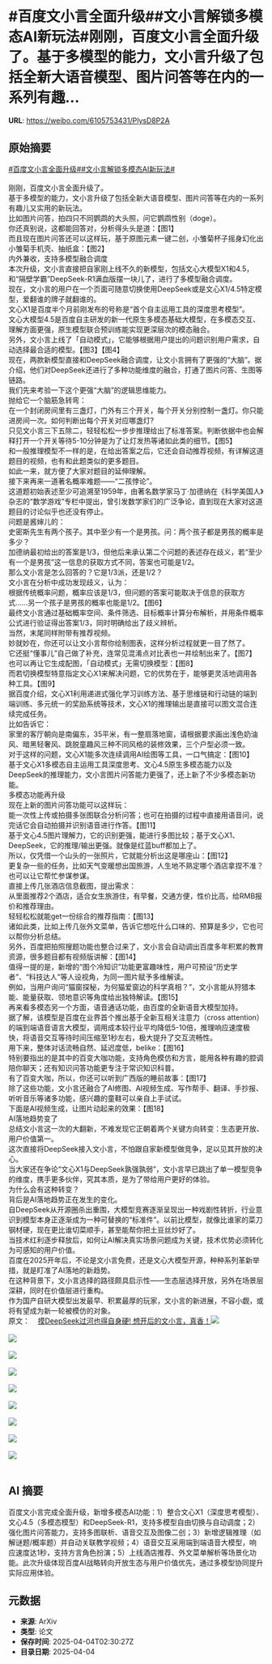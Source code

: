 # #百度文小言全面升级##文小言解锁多模态AI新玩法#刚刚，百度文小言全面升级了。基于多模型的能力，文小言升级了包括全新大语音模型、图片问答等在内的一系列有趣...

**URL**: https://weibo.com/6105753431/PlysD8P2A

## 原始摘要

<a href="https://m.weibo.cn/search?containerid=231522type%3D1%26t%3D10%26q%3D%23%E7%99%BE%E5%BA%A6%E6%96%87%E5%B0%8F%E8%A8%80%E5%85%A8%E9%9D%A2%E5%8D%87%E7%BA%A7%23&amp;extparam=%23%E7%99%BE%E5%BA%A6%E6%96%87%E5%B0%8F%E8%A8%80%E5%85%A8%E9%9D%A2%E5%8D%87%E7%BA%A7%23" data-hide=""><span class="surl-text">#百度文小言全面升级#</span></a><a href="https://m.weibo.cn/search?containerid=231522type%3D1%26t%3D10%26q%3D%23%E6%96%87%E5%B0%8F%E8%A8%80%E8%A7%A3%E9%94%81%E5%A4%9A%E6%A8%A1%E6%80%81AI%E6%96%B0%E7%8E%A9%E6%B3%95%23&amp;extparam=%23%E6%96%87%E5%B0%8F%E8%A8%80%E8%A7%A3%E9%94%81%E5%A4%9A%E6%A8%A1%E6%80%81AI%E6%96%B0%E7%8E%A9%E6%B3%95%23" data-hide=""><span class="surl-text">#文小言解锁多模态AI新玩法#</span></a><br><br>刚刚，百度文小言全面升级了。<br>基于多模型的能力，文小言升级了包括全新大语音模型、图片问答等在内的一系列有趣儿又实用的新玩法。<br>比如图片问答，拍四只不同鹦鹉的大头照，问它鹦鹉性别（doge）。<br>你还真别说，这都能回答对，分析得头头是道：【图1】<br>而且现在图片问答还可以这样玩，基于原图元素一键二创，小雏菊杯子摇身幻化出小雏菊手机壳、抽纸盒：【图2】<br>内外兼收，支持多模型融合调度<br>本次升级，文小言直接把自家刚上线不久的新模型，包括文心大模型X1和4.5，和“隔壁学霸”DeepSeek-R1满血版摆一块儿了，进行了多模型融合调度。<br>现在，文小言的用户在一个页面可随意切换使用DeepSeek或是文心X1/4.5特定模型，爱翻谁的牌子就翻谁的。<br>文心X1是百度半个月前刚发布的号称是“首个自主运用工具的深度思考模型”。<br>文心大模型4.5是百度自主研发的新一代原生多模态基础大模型，在多模态交互、理解方面更强，原生模型联合预训练能实现更深层次的模态融合。<br>另外，文小言上线了「自动模式」，它能够根据用户提出的问题识别用户需求，自动选择最合适的模型。【图3】【图4】<br>现在，两款新模型直接和DeepSeek融合调度，让文小言拥有了更强的“大脑”。据介绍，他们对DeepSeek还进行了多种功能维度的融合，打通了图片问答、生图等链路。<br>我们先来考验一下这个更强“大脑”的逻辑思维能力。<br>抛给它一个脑筋急转弯：<br>在一个封闭房间里有三盏灯，门外有三个开关，每个开关分别控制一盏灯。你只能进房间一次。如何判断出每个开关对应哪盏灯?<br>只见文小言三下五除二，轻轻松松一步步推理给出了标准答案。判断依据中也会解释打开一个开关等待5-10分钟是为了让灯发热等诸如此类的细节。【图5】<br>和一般推理模型不一样的是，在给出答案之后，它还会自动推荐视频，有详解这道题目的视频，也有和此题类似的更多题目。<br>如此一来，就方便了大家对题目的延伸理解。<br>接下来再来一道著名概率难题——“二孩悖论”。<br>这道题初始表述至少可追溯至1959年，由著名数学家马丁·加德纳在《科学美国人》杂志的“数学游戏”专栏中提出，曾引发数学家们的广泛争论，直到现在大家对这道题目的讨论似乎也还没有停止。<br>问题是酱婶儿的：<br>史密斯先生有两个孩子。其中至少有一个是男孩。问：两个孩子都是男孩的概率是多少？<br>加德纳最初给出的答案是1/3，但他后来承认第二个问题的表述存在歧义，若“至少有一个是男孩”这一信息的获取方式不同，答案也可能是1/2。<br>那么文小言是怎么回答的？它是1/3派，还是1/2？<br>文小言在分析中成功发现歧义，认为：<br>根据传统概率问题，概率应该是1/3，但问题的答案可能取决于信息的获取方式……另一个孩子是男孩的概率也能是1/2。【图6】<br>最终文小言通过基础概率空间、条件筛选、目标概率计算分布解析，并用条件概率公式进行验证得出答案1/3，同时明确给出了歧义辨析。<br>当然，末尾同样附带有推荐视频。<br>妙就妙在，你还可以让文小言帮你绘制图表，这样分析过程就更一目了然了。<br>它还挺“懂事儿”自己做了补充，连常见混淆点对比表也一并绘制出来了。【图7】<br>也可以再让它生成配图，「自动模式」无需切换模型：【图8】<br>而若切换模型特意指定文心X1来解决问题，它的优势在于，能够更灵活地调用各种工具。【图9】<br>据百度介绍，文心X1利用递进式强化学习训练方法、基于思维链和行动链的端到端训练、多元统一的奖励系统等技术，文心X1的推理输出是直接可以图文混合连续完成任务。<br>比如告诉它：<br>家里的客厅朝向是南偏东，35平米，有一整扇落地窗，请根据要求画出浅色奶油风、暗黑轻奢风、跳脱童趣风三种不同风格的装修效果，三个户型必须一致。<br>对于这样的问题，文心X1能多次连续调用AI绘图等工具，一口气搞定：【图10】<br>基于文心X1多模态自主运用工具深度思考、文心4.5原生多模态能力以及DeepSeek的推理能力，文小言图片问答能力更强了，还上新了不少多模态新功能。<br>多模态功能再升级<br>现在上新的图片问答功能可以这样玩：<br>能一次性上传或拍摄多张图联合分析问答；也可在拍摄的过程中直接用语音问，说完话它会自动拍摄并识别语音进行作答。【图11】<br>基于文心4.5图片理解力，它的识别更强，能进行多图比较；基于文心X1、DeepSeek，它的推理/输出更强。就像是红蓝buff都加上了。<br>所以，仅凭借一个山头的一张照片，它就能分析出这是哪座山：【图12】<br>更复杂一些的任务，比如天气变暖想出国旅游，人生地不熟定哪个酒店拿捏不准？也可以让它帮忙参谋参谋。<br>直接上传几张酒店信息截图，提出需求：<br>从里面推荐2个酒店，适合女生旅游住，有早餐，交通方便，性价比高，给RMB报价和推荐理由。<br>轻轻松松就能get一份综合的推荐指南：【图13】<br>诸如此类，比如上传几张外文菜单，告诉它想吃什么口味的、预算是多少，它也可以帮你分析总结。<br>另外，百度把拍照搜题功能也整合过来了，文小言会自动调出百度多年积累的教育资源，很多题目都有视频版讲解：【图14】<br>值得一提的是，新增的“图个冷知识”功能更富趣味性，用户可预设“历史学者”、“科技达人”等人设视角，为同一图片赋予多维解读。<br>例如，当用户询问“猫窗探秘，为何猫爱窗边的科学真相？”，文小言能从狩猎本能、能量获取、领地意识等角度给出独特解读。【图15】<br>再来看多模态另一个方面，语音通话功能，由百度的全新语音大模型加持。<br>据了解，该模型是百度在业界首个推出基于全新互相关注意力（cross attention）的端到端语音语言大模型，调用成本较行业平均降低5-10倍，推理响应速度极快，将语音交互等待时间压缩至1秒左右，极大提升了交互流畅性。<br>用下来，整体对话流畅自然、延迟度低，belike：【图16】<br>特别要指出的是其中的百变大咖功能，支持角色模仿和方言，能用各种有趣的腔调陪你聊天；还有知识问答功能更专注于常识知识科普。<br>有了百变大咖，所以，你还可以听到广西版的睡前故事：【图17】<br>除了这些功能，文小言还融合了AI修图、AI视频生成、写作帮手、翻译、手抄报、听听音乐等诸多功能，感兴趣的童鞋可以亲自上手试试。<br>下面是AI视频生成，让图片动起来的效果：【图18】<br>AI落地趋势变了<br>总结文小言这一次的大翻新，不难发现它正朝着两个关键方向转变：生态更开放、用户价值第一。<br>这次直接将DeepSeek接入文小言，不怕跟自家新模型做竞争，足以见其开放的决心。<br>当大家还在争论“文心X1与DeepSeek孰强孰弱”，文小言早已跳出了单一模型竞争的维度，携手更多伙伴，究其本质，是为了带给用户更好的体验。<br>为什么会有这种转变？<br>背后是AI落地趋势正在发生的变化。<br>自DeepSeek从开源圈杀出重围，大模型竞赛逐渐呈现出一种戏剧性转折，行业意识到模型本身正逐渐成为一种可替换的“标准件”。以前比模型，就像比谁家的菜刀钢材硬，现在更比谁切菜顺手，甚至能帮你把土豆丝炒好了。<br>当技术红利逐步释放后，如何让AI解决真实场景问题成为关键，技术优势必须转化为可感知的用户价值。<br>百度在2025开年后，不论是文小言免费，还是文心大模型开源，种种系列革新举措，就是盯准了AI落地的新趋势。<br>在这种背景下，文小言选择的路径颇具启示性——生态层选择开放，另外在场景层深耕，同时在价值层进行重构。<br>作为国产自研大模型出发最早、积累最厚的玩家，文小言的新进展，不容小觑，或将有望成为新一轮被模仿的对象。<br>原文：<a href="https://weibo.cn/sinaurl?u=https%3A%2F%2Fmp.weixin.qq.com%2Fs%2FlOrYfWN-WxsHBlQK_f39FQ" data-hide=""><span class="url-icon"><img style="width: 1rem;height: 1rem" src="https://h5.sinaimg.cn/upload/2015/09/25/3/timeline_card_small_web_default.png" referrerpolicy="no-referrer"></span><span class="surl-text">摸DeepSeek过河也得自身硬! 想开后的文小言，真香！</span></a><img style="" src="https://tvax1.sinaimg.cn/large/006Fd7o3gy1i03nwjngucg307q0feb2a.gif" referrerpolicy="no-referrer"><br><br><img style="" src="https://tvax4.sinaimg.cn/large/006Fd7o3gy1i03nxjotrsg307s0f8hdv.gif" referrerpolicy="no-referrer"><br><br><img style="" src="https://tvax3.sinaimg.cn/large/006Fd7o3gy1i03nrinlinj30n20k077v.jpg" referrerpolicy="no-referrer"><br><br><img style="" src="https://tvax2.sinaimg.cn/large/006Fd7o3gy1i03nriyuyyj30zk09dad2.jpg" referrerpolicy="no-referrer"><br><br><img style="" src="https://tvax3.sinaimg.cn/large/006Fd7o3gy1i03ny1tiwog30a40iqe84.gif" referrerpolicy="no-referrer"><br><br><img style="" src="https://tvax4.sinaimg.cn/large/006Fd7o3gy1i03nyeqgy8g30a40iqu11.gif" referrerpolicy="no-referrer"><br><br><img style="" src="https://tvax4.sinaimg.cn/large/006Fd7o3gy1i03nrkaic5j30mc0k0jx3.jpg" referrerpolicy="no-referrer"><br><br><img style="" src="https://tvax2.sinaimg.cn/large/006Fd7o3gy1i03nrizsbhj30lk0k041v.jpg" referrerpolicy="no-referrer"><br><br><img style="" src="https://tvax4.sinaimg.cn/large/006Fd7o3gy1i03nrhb0e8j30zk08odji.jpg" referrerpolicy="no-referrer"><br><br>

## AI 摘要

百度文小言完成全面升级，新增多模态AI功能：1）整合文心X1（深度思考模型）、文心4.5（多模态模型）和DeepSeek-R1，支持多模型自由切换与自动调度；2）强化图片问答能力，支持多图联析、语音交互及图像二创；3）新增逻辑推理（如解谜题/概率题）并自动关联教学视频；4）语音交互采用端到端语音大模型，响应速度达1秒，支持方言角色扮演；5）上线酒店推荐、外文菜单解析等场景化功能。此次升级体现百度AI战略转向开放生态与用户价值优先，通过多模型协同提升实际应用体验。

## 元数据

- **来源**: ArXiv
- **类型**: 论文
- **保存时间**: 2025-04-04T02:30:27Z
- **目录日期**: 2025-04-04
